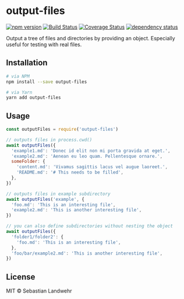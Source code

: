 <!--@h1([pkg.name])-->
# output-files
<!--/@-->

<!--@shields('npm', 'travis', 'coveralls', 'deps')-->
[![npm version](https://img.shields.io/npm/v/output-files.svg)](https://www.npmjs.com/package/output-files) [![Build Status](https://img.shields.io/travis/dword-design/output-files/master.svg)](https://travis-ci.org/dword-design/output-files) [![Coverage Status](https://img.shields.io/coveralls/dword-design/output-files/master.svg)](https://coveralls.io/r/dword-design/output-files?branch=master) [![dependency status](https://img.shields.io/david/dword-design/output-files.svg)](https://david-dm.org/dword-design/output-files)
<!--/@-->

<!--@pkg.description-->
Output a tree of files and directories by providing an object. Especially useful for testing with real files.
<!--/@-->

## Installation

```sh
# via NPM
npm install --save output-files

# via Yarn
yarn add output-files
```

## Usage

```js
const outputFiles = require('output-files')

// outputs files in process.cwd()
await outputFiles({
  'example1.md': 'Donec id elit non mi porta gravida at eget.',
  'example2.md': 'Aenean eu leo quam. Pellentesque ornare.',
  someFolder: {
    'content.md': 'Vivamus sagittis lacus vel augue laoreet.',
    'README.md': '# This needs to be filled',
  },
})

// outputs files in example subdirectory
await outputFiles('example', {
  'foo.md': 'This is an interesting file',
  'example2.md': 'This is another interesting file',
})

// you can also define subdirectories without nesting the object
await outputFiles({
  'folder1/folder2': {
    'foo.md': 'This is an interesting file',
  },
  'foo/bar/example2.md': 'This is another interesting file',
})
```

<!--@license()-->
## License

MIT © Sebastian Landwehr
<!--/@-->
